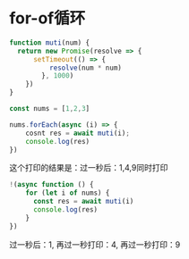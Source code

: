 # for-of循环
```js
function muti(num) {
  return new Promise(resolve => {
      setTimeout(() => {
          resolve(num * num)
        }, 1000)
    })
}

const nums = [1,2,3]

nums.forEach(async (i) => {
    cosnt res = await muti(i);
    console.log(res)
})

```

这个打印的结果是：过一秒后：1,4,9同时打印



```js
!(async function () {
    for (let i of nums) {
      const res = await muti(i)
      console.log(res)
    }
})
```
过一秒后：1,
再过一秒打印：4,
再过一秒打印：9
